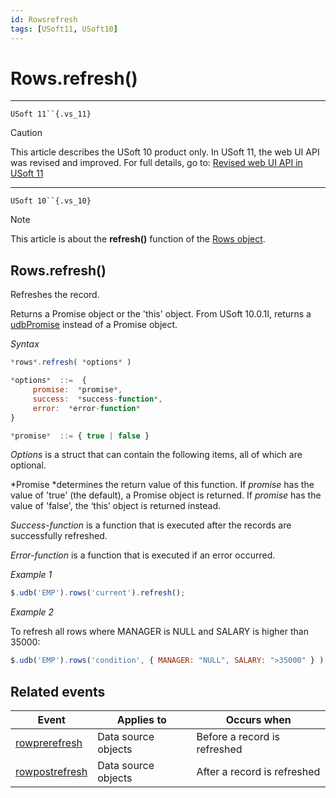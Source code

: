```yaml
---
id: Rowsrefresh
tags: [USoft11, USoft10]
---
```

# Rows.refresh()



----

`USoft 11``{.vs_11}`

> [!CAUTION]
> This article describes the USoft 10 product only.
> In USoft 11, the web UI API was revised and improved. For full details, go to:
> [Revised web UI API in USoft 11](/docs/Web_and_app_UIs/UDB_udb/Revised_web_UI_API_in_USoft_11.md)

----

`USoft 10``{.vs_10}`

> [!NOTE]
> This article is about the **refresh()** function of the [Rows object](/docs/Web_and_app_UIs/UDB_Rows).

## **Rows.refresh()**

Refreshes the record.

Returns a Promise object or the 'this' object. From USoft 10.0.1I, returns a [udbPromise](/docs/Web_and_app_UIs/JavaScript/Promises_for_asynchronous_Javascript.md) instead of a Promise object.

*Syntax*

```js
*rows*.refresh( *options* )

*options*  ::=  {
     promise:  *promise*,
     success:  *success-function*,
     error:  *error-function*
}

*promise*  ::= { true | false }
```

*Options* is a struct that can contain the following items, all of which are optional.

*Promise *determines the return value of this function. If *promise* has the value of 'true' (the default), a Promise object is returned. If *promise* has the value of 'false', the ‘this’ object is returned instead.

*Success-function* is a function that is executed after the records are successfully refreshed.

*Error-function* is a function that is executed if an error occurred.

*Example 1*

```js
$.udb('EMP').rows('current').refresh();
```

*Example 2*

To refresh all rows where MANAGER is NULL and SALARY is higher than 35000:

```js
$.udb('EMP').rows('condition', { MANAGER: "NULL", SALARY: ">35000" } ).refresh();
```

## Related events

|**Event**|**Applies to**|**Occurs when**|
|--------|--------|--------|
|[rowprerefresh](/docs/Web_and_app_UIs/UDB_Events/rowprerefresh.md)|Data source objects|Before a record is refreshed|
|[rowpostrefresh](/docs/Web_and_app_UIs/UDB_Events/rowpostrefresh.md)|Data source objects|After a record is refreshed|



 